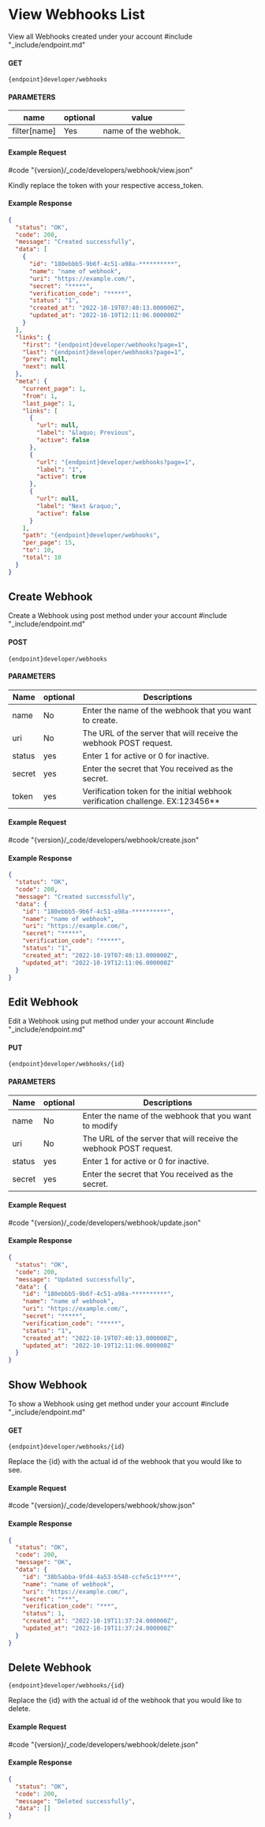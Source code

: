 # View Webhooks List

View all Webhooks created under your account
#include "_include/endpoint.md"

#### GET

```
{endpoint}developer/webhooks
```

#### PARAMETERS

| name         | optional | value               |
| ------------ | -------- | ------------------- |
| filter[name] | Yes      | name of the webhok. |

#### Example Request

#code "{version}/_code/developers/webhook/view.json"

Kindly replace the token with your respective access_token.

#### Example Response

```json
{
  "status": "OK",
  "code": 200,
  "message": "Created successfully",
  "data": [
    {
      "id": "180ebbb5-9b6f-4c51-a98a-**********",
      "name": "name of webhook",
      "uri": "https://example.com/",
      "secret": "*****",
      "verification_code": "*****",
      "status": "1",
      "created_at": "2022-10-19T07:40:13.000000Z",
      "updated_at": "2022-10-19T12:11:06.000000Z"
    }
  ],
  "links": {
    "first": "{endpoint}developer/webhooks?page=1",
    "last": "{endpoint}developer/webhooks?page=1",
    "prev": null,
    "next": null
  },
  "meta": {
    "current_page": 1,
    "from": 1,
    "last_page": 1,
    "links": [
      {
        "url": null,
        "label": "&laquo; Previous",
        "active": false
      },
      {
        "url": "{endpoint}developer/webhooks?page=1",
        "label": "1",
        "active": true
      },
      {
        "url": null,
        "label": "Next &raquo;",
        "active": false
      }
    ],
    "path": "{endpoint}developer/webhooks",
    "per_page": 15,
    "to": 10,
    "total": 10
  }
}
```

## Create Webhook

Create a Webhook using post method under your account
#include "_include/endpoint.md"

#### POST

```
{endpoint}developer/webhooks
```

#### PARAMETERS

| Name   | optional | Descriptions                                                                     |
| ------ | -------- | -------------------------------------------------------------------------------- |
| name   | No       | Enter the name of the webhook that you want to create.                           |
| uri    | No       | The URL of the server that will receive the webhook POST request.                |
| status | yes      | Enter 1 for active or 0 for inactive.                                            |
| secret | yes      | Enter the secret that You received as the secret.                                |
| token  | yes      | Verification token for the initial webhook verification challenge. EX:123456\*\* |

#### Example Request

#code "{version}/_code/developers/webhook/create.json"

#### Example Response

```json
{
  "status": "OK",
  "code": 200,
  "message": "Created successfully",
  "data": {
    "id": "180ebbb5-9b6f-4c51-a98a-**********",
    "name": "name of webhook",
    "uri": "https://example.com/",
    "secret": "*****",
    "verification_code": "*****",
    "status": "1",
    "created_at": "2022-10-19T07:40:13.000000Z",
    "updated_at": "2022-10-19T12:11:06.000000Z"
  }
}
```

## Edit Webhook

Edit a Webhook using put method under your account
#include "_include/endpoint.md"

#### PUT

```
{endpoint}developer/webhooks/{id}
```

#### PARAMETERS

| Name   | optional | Descriptions                                                      |
| ------ | -------- | ----------------------------------------------------------------- |
| name   | No       | Enter the name of the webhook that you want to modify             |
| uri    | No       | The URL of the server that will receive the webhook POST request. |
| status | yes      | Enter 1 for active or 0 for inactive.                             |
| secret | yes      | Enter the secret that You received as the secret.                 |

#### Example Request

#code "{version}/_code/developers/webhook/update.json"

#### Example Response

```json
{
  "status": "OK",
  "code": 200,
  "message": "Updated successfully",
  "data": {
    "id": "180ebbb5-9b6f-4c51-a98a-**********",
    "name": "name of webhook",
    "uri": "https://example.com/",
    "secret": "*****",
    "verification_code": "*****",
    "status": "1",
    "created_at": "2022-10-19T07:40:13.000000Z",
    "updated_at": "2022-10-19T12:11:06.000000Z"
  }
}
```

## Show Webhook

To show a Webhook using get method under your account
#include "_include/endpoint.md"

#### GET

```
{endpoint}developer/webhooks/{id}
```

Replace the {id} with the actual id of the webhook that you would like to see.

#### Example Request

#code "{version}/_code/developers/webhook/show.json"

#### Example Response

```json
{
  "status": "OK",
  "code": 200,
  "message": "OK",
  "data": {
    "id": "38b5abba-9fd4-4a53-b540-ccfe5c13****",
    "name": "name of webhook",
    "uri": "https://example.com/",
    "secret": "***",
    "verification_code": "***",
    "status": 1,
    "created_at": "2022-10-19T11:37:24.000000Z",
    "updated_at": "2022-10-19T11:37:24.000000Z"
  }
}
```

## Delete Webhook

```
{endpoint}developer/webhooks/{id}
```

Replace the {id} with the actual id of the webhook that you would like to delete.

#### Example Request

#code "{version}/_code/developers/webhook/delete.json"

#### Example Response

```json
{
  "status": "OK",
  "code": 200,
  "message": "Deleted successfully",
  "data": []
}
```
